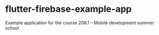 # flutter-firebase-example-app
Example application for the course 208.1 – Mobile development summer school
